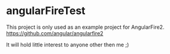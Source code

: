 # angularFireTest

This project is only used as an example project for AngularFire2. https://github.com/angular/angularfire2

It will hold little interest to anyone other then me ;)
